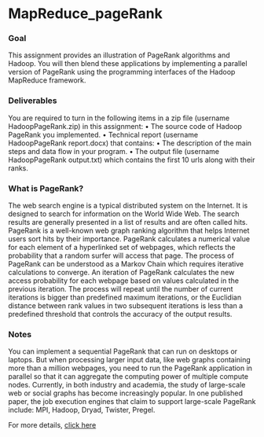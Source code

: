 # MapReduce_pageRank

### Goal
This assignment provides an illustration of PageRank algorithms and Hadoop. You will then blend these
applications by implementing a parallel version of PageRank using the programming interfaces of the Hadoop
MapReduce framework.

### Deliverables
You are required to turn in the following items in a zip file (username HadoopPageRank.zip) in this assignment:
• The source code of Hadoop PageRank you implemented.
• Technical report (username HadoopPageRank report.docx) that contains:
• The description of the main steps and data flow in your program.
• The output file (username HadoopPageRank output.txt) which contains the first 10 urls along with
their ranks.

### What is PageRank?
The web search engine is a typical distributed system on the Internet. It is designed to search for information
on the World Wide Web. The search results are generally presented in a list of results and are often called
hits. PageRank is a well-known web graph ranking algorithm that helps Internet users sort hits by their
importance.
PageRank calculates a numerical value for each element of a hyperlinked set of webpages, which reflects
the probability that a random surfer will access that page. The process of PageRank can be understood as a
Markov Chain which requires iterative calculations to converge. An iteration of PageRank calculates the new
access probability for each webpage based on values calculated in the previous iteration. The process will
repeat until the number of current iterations is bigger than predefined maximum iterations, or the Euclidian
distance between rank values in two subsequent iterations is less than a predefined threshold that controls
the accuracy of the output results.

### Notes
You can implement a sequential PageRank that can run on desktops or laptops. But when processing
larger input data, like web graphs containing more than a million webpages, you need to run the PageRank
application in parallel so that it can aggregate the computing power of multiple compute nodes. Currently, in
both industry and academia, the study of large-scale web or social graphs has become increasingly popular.
In one published paper, the job execution engines that claim to support large-scale PageRank include: MPI,
Hadoop, Dryad, Twister, Pregel.

For more details, [click here](https://github.com/prateek22sri/MapReduce-page-rank/blob/master/project2.pdf)
